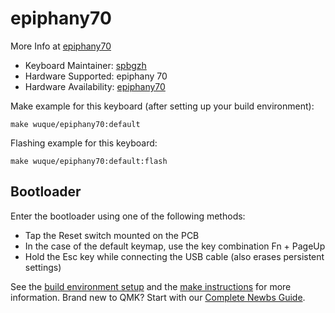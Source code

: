 # epiphany70

More Info at [epiphany70](https://shop.wuquestudio.com/)

* Keyboard Maintainer: [spbgzh](https://github.com/spbgzh)
* Hardware Supported: epiphany 70
* Hardware Availability: [epiphany70](https://shop.wuquestudio.com/)  

Make example for this keyboard (after setting up your build environment):  

    make wuque/epiphany70:default

Flashing example for this keyboard:

    make wuque/epiphany70:default:flash

## Bootloader

Enter the bootloader using one of the following methods:

* Tap the Reset switch mounted on the PCB
* In the case of the default keymap, use the key combination Fn + PageUp
* Hold the Esc key while connecting the USB cable (also erases persistent settings)

See the [build environment setup](https://docs.qmk.fm/#/getting_started_build_tools) and the [make instructions](https://docs.qmk.fm/#/getting_started_make_guide) for more information. Brand new to QMK? Start with our [Complete Newbs Guide](https://docs.qmk.fm/#/newbs).
